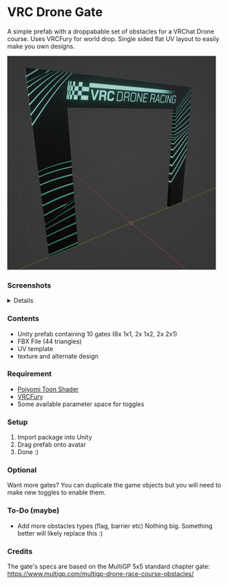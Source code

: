 # VRC Drone Gate
A simple prefab with a droppabable set of obstacles for a VRChat Drone course. Uses VRCFury for world drop.
Single sided flat UV layout to easily make you own designs.

![](/images/3d.png "3d")

### Screenshots
<details>
 
![](/images/Screenshot2.png "Screenshot2") 
![](/images/Screenshot3.png "Screenshot3") 
![](/images/Screenshot4.png "Screenshot4") 
</details>
 
### Contents
 - Unity prefab containing 10 gates (6x 1x1, 2x 1x2, 2x 2x1)
 - FBX File (44 triangles)
 - UV template
 - texture and alternate design

### Requirement
 - [Poiyomi Toon Shader](https://github.com/poiyomi/PoiyomiToonShader)
 - [VRCFury](https://vrcfury.com/)
 - Some available parameter space for toggles

### Setup
1. Import package into Unity
2. Drag prefab onto avatar
3. Done :)

### Optional
Want more gates? You can duplicate the game objects but you will need to make new toggles to enable them.

### To-Do (maybe)
- Add more obstacles types (flag, barrier etc)
Nothing big. Something better will likely replace this :)

### Credits
The gate's specs are based on the MultiGP 5x5 standard chapter gate:
https://www.multigp.com/multigp-drone-race-course-obstacles/
